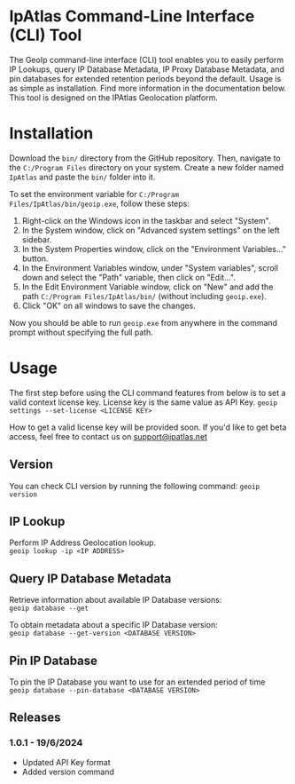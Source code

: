 # IpAtlas Command-Line Interface (CLI) Tool
The GeoIp command-line interface (CLI) tool enables you to easily perform IP Lookups, query IP Database Metadata, IP Proxy Database Metadata, and pin databases for extended retention periods beyond the default.
Usage is as simple as installation. Find more information in the documentation below. This tool is designed on the IPAtlas Geolocation platform.

# Installation
Download the `bin/` directory from the GitHub repository. Then, navigate to the `C:/Program Files` directory on your system. Create a new folder named `IpAtlas` and paste the `bin/` folder into it.

To set the environment variable for `C:/Program Files/IpAtlas/bin/geoip.exe`, follow these steps:

1. Right-click on the Windows icon in the taskbar and select "System".
2. In the System window, click on "Advanced system settings" on the left sidebar.
3. In the System Properties window, click on the "Environment Variables..." button.
4. In the Environment Variables window, under "System variables", scroll down and select the "Path" variable, then click on "Edit...".
5. In the Edit Environment Variable window, click on "New" and add the path `C:/Program Files/IpAtlas/bin/` (without including `geoip.exe`).
6. Click "OK" on all windows to save the changes.

Now you should be able to run `geoip.exe` from anywhere in the command prompt without specifying the full path.

# Usage
The first step before using the CLI command features from below is to set a valid context license key. License key is the same value as API Key.
`geoip settings --set-license <LICENSE KEY>`  

How to get a valid license key will be provided soon. If you'd like to get beta access, feel free to contact us on support@ipatlas.net

## Version
You can check CLI version by running the following command: 
`geoip version`

## IP Lookup
Perform IP Address Geolocation lookup.  
`geoip lookup -ip <IP ADDRESS>`

## Query IP Database Metadata
Retrieve information about available IP Database versions:   
`geoip database --get`

To obtain metadata about a specific IP Database version:  
`geoip database --get-version <DATABASE VERSION>` 

## Pin IP Database
To pin the IP Database you want to use for an extended period of time  
`geoip database --pin-database <DATABASE VERSION>`


## Releases
### 1.0.1 - 19/6/2024 
- Updated API Key format 
- Added version command 